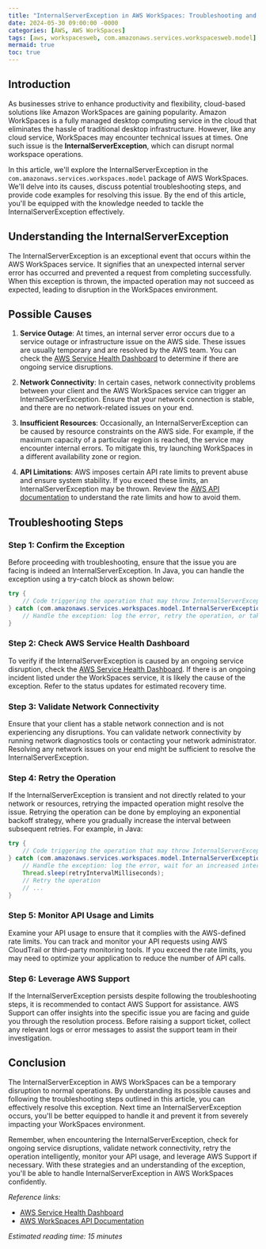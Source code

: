 ```yaml
---
title: "InternalServerException in AWS WorkSpaces: Troubleshooting and Resolving Common Issues"
date: 2024-05-30 09:00:00 -0000
categories: [AWS, AWS WorkSpaces]
tags: [aws, workspacesweb, com.amazonaws.services.workspacesweb.model]
mermaid: true
toc: true
---
```



## Introduction

As businesses strive to enhance productivity and flexibility, cloud-based solutions like Amazon WorkSpaces are gaining popularity. Amazon WorkSpaces is a fully managed desktop computing service in the cloud that eliminates the hassle of traditional desktop infrastructure. However, like any cloud service, WorkSpaces may encounter technical issues at times. One such issue is the **InternalServerException**, which can disrupt normal workspace operations. 

In this article, we'll explore the InternalServerException in the `com.amazonaws.services.workspaces.model` package of AWS WorkSpaces. We'll delve into its causes, discuss potential troubleshooting steps, and provide code examples for resolving this issue. By the end of this article, you'll be equipped with the knowledge needed to tackle the InternalServerException effectively.

## Understanding the InternalServerException

The InternalServerException is an exceptional event that occurs within the AWS WorkSpaces service. It signifies that an unexpected internal server error has occurred and prevented a request from completing successfully. When this exception is thrown, the impacted operation may not succeed as expected, leading to disruption in the WorkSpaces environment.

## Possible Causes

1. **Service Outage**: At times, an internal server error occurs due to a service outage or infrastructure issue on the AWS side. These issues are usually temporary and are resolved by the AWS team. You can check the [AWS Service Health Dashboard](https://status.aws.amazon.com/) to determine if there are ongoing service disruptions.

2. **Network Connectivity**: In certain cases, network connectivity problems between your client and the AWS WorkSpaces service can trigger an InternalServerException. Ensure that your network connection is stable, and there are no network-related issues on your end.  

3. **Insufficient Resources**: Occasionally, an InternalServerException can be caused by resource constraints on the AWS side. For example, if the maximum capacity of a particular region is reached, the service may encounter internal errors. To mitigate this, try launching WorkSpaces in a different availability zone or region.

4. **API Limitations**: AWS imposes certain API rate limits to prevent abuse and ensure system stability. If you exceed these limits, an InternalServerException may be thrown. Review the [AWS API documentation](https://docs.aws.amazon.com/workspaces/latest/APIReference/welcome.html) to understand the rate limits and how to avoid them.

## Troubleshooting Steps

### Step 1: Confirm the Exception

Before proceeding with troubleshooting, ensure that the issue you are facing is indeed an InternalServerException. In Java, you can handle the exception using a try-catch block as shown below:

```java
try {
    // Code triggering the operation that may throw InternalServerException
} catch (com.amazonaws.services.workspaces.model.InternalServerException e) {
    // Handle the exception: log the error, retry the operation, or take appropriate action
}
```

### Step 2: Check AWS Service Health Dashboard

To verify if the InternalServerException is caused by an ongoing service disruption, check the [AWS Service Health Dashboard](https://status.aws.amazon.com/). If there is an ongoing incident listed under the WorkSpaces service, it is likely the cause of the exception. Refer to the status updates for estimated recovery time.

### Step 3: Validate Network Connectivity

Ensure that your client has a stable network connection and is not experiencing any disruptions. You can validate network connectivity by running network diagnostics tools or contacting your network administrator. Resolving any network issues on your end might be sufficient to resolve the InternalServerException.

### Step 4: Retry the Operation

If the InternalServerException is transient and not directly related to your network or resources, retrying the impacted operation might resolve the issue. Retrying the operation can be done by employing an exponential backoff strategy, where you gradually increase the interval between subsequent retries. For example, in Java:

```java
try {
    // Code triggering the operation that may throw InternalServerException
} catch (com.amazonaws.services.workspaces.model.InternalServerException e) {
    // Handle the exception: log the error, wait for an increased interval, and retry the operation
    Thread.sleep(retryIntervalMilliseconds);
    // Retry the operation
    // ...
}
```

### Step 5: Monitor API Usage and Limits

Examine your API usage to ensure that it complies with the AWS-defined rate limits. You can track and monitor your API requests using AWS CloudTrail or third-party monitoring tools. If you exceed the rate limits, you may need to optimize your application to reduce the number of API calls.

### Step 6: Leverage AWS Support

If the InternalServerException persists despite following the troubleshooting steps, it is recommended to contact AWS Support for assistance. AWS Support can offer insights into the specific issue you are facing and guide you through the resolution process. Before raising a support ticket, collect any relevant logs or error messages to assist the support team in their investigation.

## Conclusion

The InternalServerException in AWS WorkSpaces can be a temporary disruption to normal operations. By understanding its possible causes and following the troubleshooting steps outlined in this article, you can effectively resolve this exception. Next time an InternalServerException occurs, you'll be better equipped to handle it and prevent it from severely impacting your WorkSpaces environment.

Remember, when encountering the InternalServerException, check for ongoing service disruptions, validate network connectivity, retry the operation intelligently, monitor your API usage, and leverage AWS Support if necessary. With these strategies and an understanding of the exception, you'll be able to handle InternalServerException in AWS WorkSpaces confidently.

*Reference links:*

- [AWS Service Health Dashboard](https://status.aws.amazon.com/)
- [AWS WorkSpaces API Documentation](https://docs.aws.amazon.com/workspaces/latest/APIReference/welcome.html)

*Estimated reading time: 15 minutes*